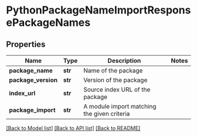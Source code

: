 # PythonPackageNameImportResponsePackageNames

## Properties
Name | Type | Description | Notes
------------ | ------------- | ------------- | -------------
**package_name** | **str** | Name of the package |
**package_version** | **str** | Version of the package |
**index_url** | **str** | Source index URL of the package |
**package_import** | **str** | A module import matching the given criteria |

[[Back to Model list]](../README.md#documentation-for-models) [[Back to API list]](../README.md#documentation-for-api-endpoints) [[Back to README]](../README.md)

